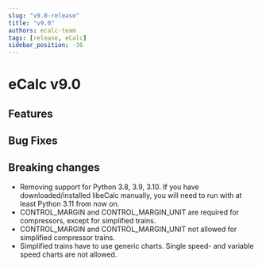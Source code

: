 ```yaml
---
slug: "v9.0-release"
title: "v9.0"
authors: ecalc-team
tags: [release, eCalc]
sidebar_position: -36
---
```


# eCalc v9.0

## Features

## Bug Fixes

## Breaking changes

* Removing support for Python 3.8, 3.9, 3.10. If you have downloaded/installed libeCalc manually, you will need to
run with at least Python 3.11 from now on.
* CONTROL_MARGIN and CONTROL_MARGIN_UNIT are required for compressors, except for simplified trains.
* CONTROL_MARGIN and CONTROL_MARGIN_UNIT not allowed for simplified compressor trains.
* Simplified trains have to use generic charts. Single speed- and variable speed charts are not allowed.